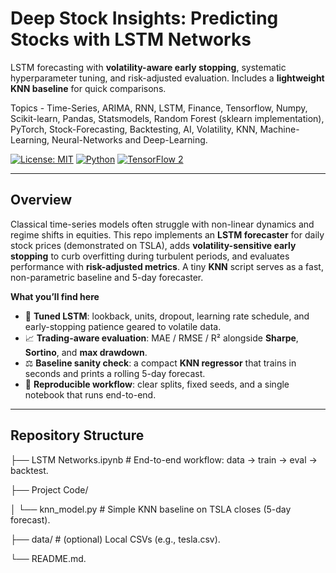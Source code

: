 # Deep Stock Insights: Predicting Stocks with LSTM Networks

LSTM forecasting with **volatility-aware early stopping**, systematic hyperparameter tuning, and risk-adjusted evaluation. Includes a **lightweight KNN baseline** for quick comparisons.

Topics - Time-Series, ARIMA, RNN, LSTM, Finance, Tensorflow, Numpy, Scikit-learn, Pandas, Statsmodels, Random Forest (sklearn implementation), PyTorch, Stock-Forecasting, Backtesting, AI, Volatility, KNN, Machine-Learning, Neural-Networks and Deep-Learning.


[![License: MIT](https://img.shields.io/badge/License-MIT-green.svg)](#license)
[![Python](https://img.shields.io/badge/Python-3.8%2B-blue.svg)](#requirements)
[![TensorFlow 2](https://img.shields.io/badge/TensorFlow-2.x-orange.svg)](#requirements)

---

## Overview

Classical time-series models often struggle with non-linear dynamics and regime shifts in equities. This repo implements an **LSTM forecaster** for daily stock prices (demonstrated on TSLA), adds **volatility-sensitive early stopping** to curb overfitting during turbulent periods, and evaluates performance with **risk-adjusted metrics**. A tiny **KNN** script serves as a fast, non-parametric baseline and 5-day forecaster.

**What you’ll find here**

- 🧠 **Tuned LSTM**: lookback, units, dropout, learning rate schedule, and early-stopping patience geared to volatile data.
- 📈 **Trading-aware evaluation**: MAE / RMSE / R² alongside **Sharpe**, **Sortino**, and **max drawdown**.
- ⚖️ **Baseline sanity check**: a compact **KNN regressor** that trains in seconds and prints a rolling 5-day forecast.
- 🔁 **Reproducible workflow**: clear splits, fixed seeds, and a single notebook that runs end-to-end.

---

## Repository Structure

├── LSTM Networks.ipynb # End-to-end workflow: data → train → eval → backtest.

├── Project Code/

│ └── knn_model.py # Simple KNN baseline on TSLA closes (5-day forecast).

├── data/ # (optional) Local CSVs (e.g., tesla.csv).

└── README.md.
